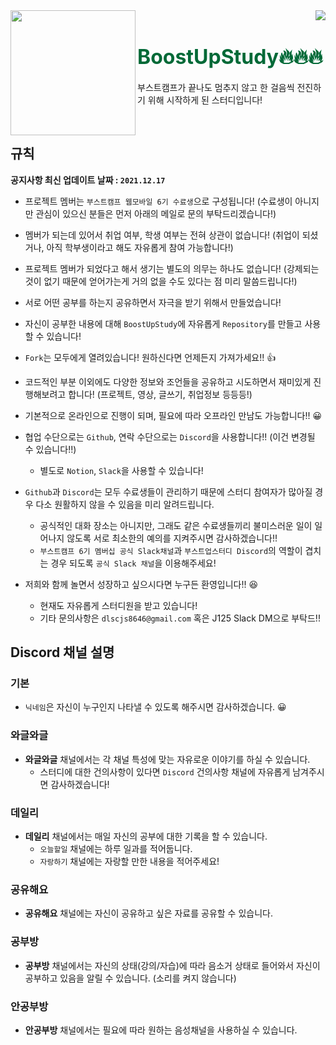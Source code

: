<div>
  <img align="left" src="https://user-images.githubusercontent.com/14370441/145400631-519f11a9-795f-42ee-92ee-06dab5511e8e.png" width="200"/>
  <div align="right">
    <a align="right" href="https://github.com/BoostUpStudy/Notice">
      <img src="https://hits.seeyoufarm.com/api/count/incr/badge.svg?url=https://github.com/BoostUpStudy/Notice&count_bg=%233D61C8&title_bg=%23555555&icon=&icon_color=%23E7E7E7&title=hits&edge_flat=false"/>
    </a>
    <h1 align="left">
      <font align="left" size="6" color="#006937"> BoostUpStudy🔥🔥🔥</font>
    </h1>
    <p align="left">
      부스트캠프가 끝나도 멈추지 않고 한 걸음씩 전진하기 위해 시작하게 된 스터디입니다!
    </p>
  </div>
</div>

<br>


## 규칙
**공지사항 최신 업데이트 날짜 : `2021.12.17`** 

- 프로젝트 멤버는 `부스트캠프 웹모바일 6기 수료생`으로 구성됩니다! (수료생이 아니지만 관심이 있으신 분들은 먼저 아래의 메일로 문의 부탁드리겠습니다!)

- 멤버가 되는데 있어서 취업 여부, 학생 여부는 전혀 상관이 없습니다! (취업이 되셨거나, 아직 학부생이라고 해도 자유롭게 참여 가능합니다!)

- 프로젝트 멤버가 되었다고 해서 생기는 별도의 의무는 하나도 없습니다! (강제되는 것이 없기 때문에 얻어가는게 거의 없을 수도 있다는 점 미리 말씀드립니다!)

- 서로 어떤 공부를 하는지 공유하면서 자극을 받기 위해서 만들었습니다!

- 자신이 공부한 내용에 대해 `BoostUpStudy`에 자유롭게 `Repository`를 만들고 사용할 수 있습니다!

- `Fork`는 모두에게 열려있습니다! 원하신다면 언제든지 가져가세요!! 👍

- 코드적인 부분 이외에도 다양한 정보와 조언들을 공유하고 시도하면서 재미있게 진행해보려고 합니다! (프로젝트, 영상, 글쓰기, 취업정보 등등등!)

- 기본적으로 온라인으로 진행이 되며, 필요에 따라 오프라인 만남도 가능합니다!! 😀

- 협업 수단으로는 `Github`, 연락 수단으로는 `Discord`을 사용합니다!! (이건 변경될 수 있습니다!!)
  - 별도로 `Notion`, `Slack`을 사용할 수 있습니다!

- `Github`과 `Discord`는 모두 수료생들이 관리하기 때문에 스터디 참여자가 많아질 경우 다소 원활하지 않을 수 있음을 미리 알려드립니다.
  - 공식적인 대화 장소는 아니지만, 그래도 같은 수료생들끼리 불미스러운 일이 일어나지 않도록 서로 최소한의 예의를 지켜주시면 감사하겠습니다!!
  - `부스트캠프 6기 멤버십 공식 Slack채널`과 `부스트업스터디 Discord`의 역할이 겹치는 경우 되도록 `공식 Slack 채널`을 이용해주세요!

- 저희와 함께 놀면서 성장하고 싶으시다면 누구든 환영입니다!! 😆
  - 현재도 자유롭게 스터디원을 받고 있습니다!
  - 기타 문의사항은 `dlscjs8646@gmail.com` 혹은 J125 Slack DM으로 부탁드!!

## Discord 채널 설명

### 기본

- `닉네임`은 자신이 누구인지 나타낼 수 있도록 해주시면 감사하겠습니다. 😀

### 와글와글

- **와글와글** 채널에서는 각 채널 특성에 맞는 자유로운 이야기를 하실 수 있습니다.
  - 스터디에 대한 건의사항이 있다면 `Discord` 건의사항 채널에 자유롭게 남겨주시면 감사하겠습니다!

### 데일리

- **데일리** 채널에서는 매일 자신의 공부에 대한 기록을 할 수 있습니다.
  - `오늘할일` 채널에는 하루 일과를 적어둡니다.
  - `자랑하기` 채널에는 자랑할 만한 내용을 적어주세요!

### 공유해요

- **공유해요** 채널에는 자신이 공유하고 싶은 자료를 공유할 수 있습니다.

### 공부방

- **공부방** 채널에서는 자신의 상태(강의/자습)에 따라 음소거 상태로 들어와서 자신이 공부하고 있음을 알릴 수 있습니다. (소리를 켜지 않습니다)

### 안공부방

- **안공부방** 채널에서는 필요에 따라 원하는 음성채널을 사용하실 수 있습니다.

